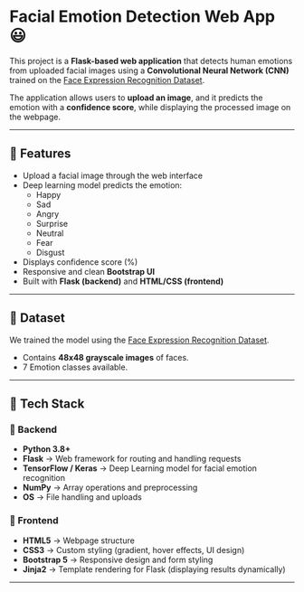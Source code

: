 # Facial Emotion Detection Web App 😃  

This project is a **Flask-based web application** that detects human emotions from uploaded facial images using a **Convolutional Neural Network (CNN)** trained on the [Face Expression Recognition Dataset](https://www.kaggle.com/datasets/jonathanoheix/face-expression-recognition-dataset/data).  

The application allows users to **upload an image**, and it predicts the emotion with a **confidence score**, while displaying the processed image on the webpage.  

---

## 🚀 Features
- Upload a facial image through the web interface  
- Deep learning model predicts the emotion:  
  - Happy  
  - Sad  
  - Angry  
  - Surprise  
  - Neutral  
  - Fear  
  - Disgust  
- Displays confidence score (%)  
- Responsive and clean **Bootstrap UI**  
- Built with **Flask (backend)** and **HTML/CSS (frontend)**  

---

## 📂 Dataset
We trained the model using the [Face Expression Recognition Dataset](https://www.kaggle.com/datasets/jonathanoheix/face-expression-recognition-dataset/data).  

- Contains **48x48 grayscale images** of faces.  
- 7 Emotion classes available.  

---

## 🚀 Tech Stack

### 🔹 Backend
- **Python 3.8+**
- **Flask** → Web framework for routing and handling requests
- **TensorFlow / Keras** → Deep Learning model for facial emotion recognition
- **NumPy** → Array operations and preprocessing
- **OS** → File handling and uploads

### 🔹 Frontend
- **HTML5** → Webpage structure
- **CSS3** → Custom styling (gradient, hover effects, UI design)
- **Bootstrap 5** → Responsive design and form styling
- **Jinja2** → Template rendering for Flask (displaying results dynamically)

---
